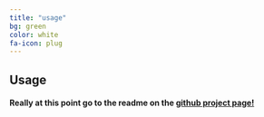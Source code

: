 ```yaml
---
title: "usage"
bg: green
color: white
fa-icon: plug
---
```


## Usage

#### Really at this point go to the readme on the [github project page!](https://github.com/t413/SinglePaged#usage)

